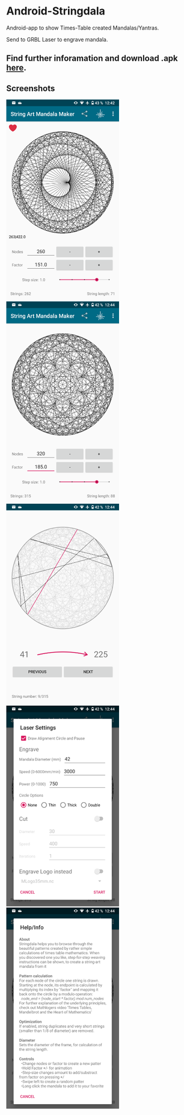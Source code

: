 # Android-Stringdala
Android-app to show Times-Table created Mandalas/Yantras.

Send to GRBL Laser to engrave mandala.

## Find further inforamation and download .apk [here](http://maunzy.de/Stringdala/).

## Screenshots

<img src="stringdala%20app/screenshot%20(1).png" width="300">   <img src="stringdala%20app/screenshot%20(2).png" width="300">   
<img src="stringdala%20app/screenshot%20(3).png" width="300">   <img src="stringdala%20app/screenshot%20(4).png" width="300">
<img src="stringdala%20app/screenshot%20(5).png" width="300">


